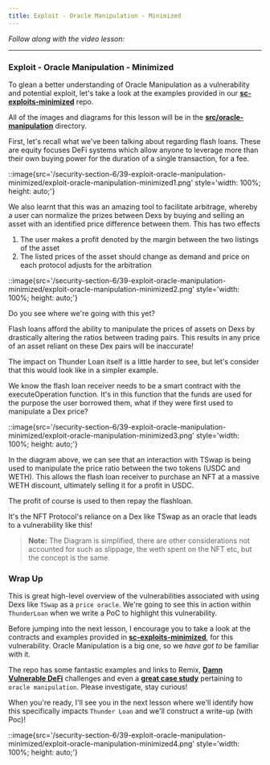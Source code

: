 ```yaml
---
title: Exploit - Oracle Manipulation - Minimized
---
```


_Follow along with the video lesson:_

---

### Exploit - Oracle Manipulation - Minimized

To glean a better understanding of Oracle Manipulation as a vulnerability and potential exploit, let's take a look at the examples provided in our [**sc-exploits-minimized**](https://github.com/Cyfrin/sc-exploits-minimized) repo.

All of the images and diagrams for this lesson will be in the [**src/oracle-manipulation**](https://github.com/Cyfrin/sc-exploits-minimized/tree/main/src/oracle-manipulation) directory.

First, let's recall what we've been talking about regarding flash loans. These are equity focuses DeFi systems which allow anyone to leverage more than their own buying power for the duration of a single transaction, for a fee.

::image{src='/security-section-6/39-exploit-oracle-manipulation-minimized/exploit-oracle-manipulation-minimized1.png' style='width: 100%; height: auto;'}

We also learnt that this was an amazing tool to facilitate arbitrage, whereby a user can normalize the prizes between Dexs by buying and selling an asset with an identified price difference between them. This has two effects

1. The user makes a profit denoted by the margin between the two listings of the asset
2. The listed prices of the asset should change as demand and price on each protocol adjusts for the arbitration

::image{src='/security-section-6/39-exploit-oracle-manipulation-minimized/exploit-oracle-manipulation-minimized2.png' style='width: 100%; height: auto;'}

Do you see where we're going with this yet?

Flash loans afford the ability to manipulate the prices of assets on Dexs by drastically altering the ratios between trading pairs. This results in any price of an asset reliant on these Dex pairs will be inaccurate!

The impact on Thunder Loan itself is a little harder to see, but let's consider that this would look like in a simpler example.

We know the flash loan receiver needs to be a smart contract with the executeOperation function. It's in this function that the funds are used for the purpose the user borrowed them, what if they were first used to manipulate a Dex price?

::image{src='/security-section-6/39-exploit-oracle-manipulation-minimized/exploit-oracle-manipulation-minimized3.png' style='width: 100%; height: auto;'}

In the diagram above, we can see that an interaction with TSwap is being used to manipulate the price ratio between the two tokens (USDC and WETH). This allows the flash loan receiver to purchase an NFT at a massive WETH discount, ultimately selling it for a profit in USDC.

The profit of course is used to then repay the flashloan.

It's the NFT Protocol's reliance on a Dex like TSwap as an oracle that leads to a vulnerability like this!

> **Note:** The Diagram is simplified, there are other considerations not accounted for such as slippage, the weth spent on the NFT etc, but the concept is the same.

### Wrap Up

This is great high-level overview of the vulnerabilities associated with using Dexs like `TSwap` as a `price oracle`. We're going to see this in action within `ThunderLoan` when we write a PoC to highlight this vulnerability.

Before jumping into the next lesson, I encourage you to take a look at the contracts and examples provided in [**sc-exploits-minimized**](https://github.com/Cyfrin/sc-exploits-minimized), for this vulnerability. Oracle Manipulation is a big one, so we _have got to_ be familiar with it.

The repo has some fantastic examples and links to Remix, [**Damn Vulnerable DeFi**](https://www.damnvulnerabledefi.xyz/) challenges and even a [**great case study**](https://rekt.news/cream-rekt-2/) pertaining to `oracle manipulation`. Please investigate, stay curious!

When you're ready, I'll see you in the next lesson where we'll identify how this specifically impacts `Thunder Loan` and we'll construct a write-up (with Poc)!

::image{src='/security-section-6/39-exploit-oracle-manipulation-minimized/exploit-oracle-manipulation-minimized4.png' style='width: 100%; height: auto;'}
